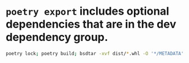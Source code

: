 # `poetry export` includes optional dependencies that are in the dev dependency group.

```bash
poetry lock; poetry build; bsdtar -xvf dist/*.whl -O '*/METADATA'

```
